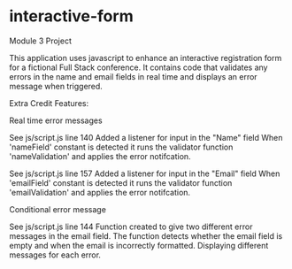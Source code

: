 # interactive-form
Module 3 Project

This application uses javascript to enhance an interactive registration form for a fictional Full Stack conference. It contains code that validates any errors in the name and email fields in real time and displays an error message when triggered.

Extra Credit Features:

Real time error messages

See js/script.js line 140
Added a listener for input in the "Name" field
When 'nameField' constant is detected it runs the validator function 'nameValidation' and applies the error notifcation.

See js/script.js line 157
Added a listener for input in the "Email" field
When 'emailField' constant is detected it runs the validator function 'emailValidation' and applies the error notifcation.


Conditional error message

See js/script.js line 144
Function created to give two different error messages in the email field.
The function detects whether the email field is empty and when the email is incorrectly formatted. Displaying different messages for each error.
